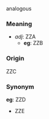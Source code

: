analogous
### Meaning
+ _adj_: ZZA
    + __eg__: ZZB

### Origin

ZZC

### Synonym

__eg__: ZZD

+ ZZE


